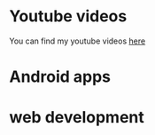 # Youtube videos 
You can find my youtube videos [here](https://www.youtube.com)

# Android apps 

# web development